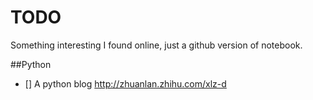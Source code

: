 # TODO
Something interesting I found online, just a github version of notebook.

##Python
- [] A python blog http://zhuanlan.zhihu.com/xlz-d
